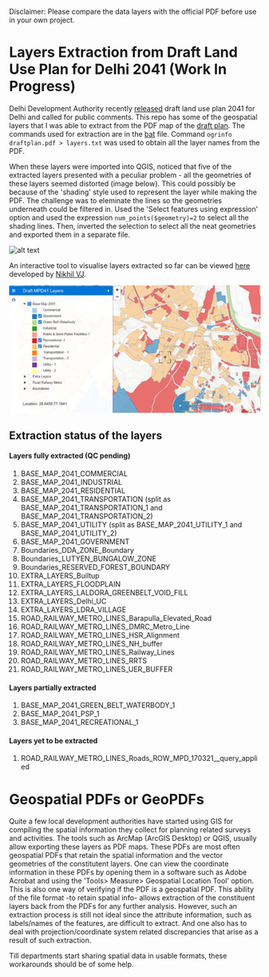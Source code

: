 Disclaimer: Please compare the data layers with the official PDF before use in your own project.

# Layers Extraction from Draft Land Use Plan for Delhi 2041 (Work In Progress)
Delhi Development Authority recently [released](https://dda.org.in/hotlinks.aspx) draft land use plan 2041 for Delhi and called for public comments. This repo has some of the geospatial layers that I was able to extract from the PDF map of the [draft plan](http://119.226.139.196/tendernotices_docs/aug2020/Draft%20Land%20Use%20Plan_public%20notice09062021.pdf). The commands used for extraction are in the [bat](https://github.com/rajesvariparasa/layers_draft_delhi_master_plan_2041/blob/main/ExtractLayers.bat) file. Command `ogrinfo draftplan.pdf > layers.txt` was used to obtain all the layer names from the PDF.

When these layers were imported into QGIS, noticed that five of the extracted layers presented with a peculiar problem - all the geometries of these layers seemed distorted (image below). This could possibly be because of the 'shading' style used to represent the layer while making the PDF. The challenge was to eleminate the lines so the geometries underneath could be filtered in. Used the 'Select features using expression' option and used the expression `num_points($geometry)=2` to select all the shading lines. Then, inverted the selection to select all the neat geometries and exported them in a separate file.

![alt text](https://github.com/rajesvariparasa/layers_draft_delhi_master_plan_2041/blob/main/DistortedLayerCorrection.png "Process Flow")

An interactive tool to visualise layers extracted so far can be viewed [here](https://draftmpd41.github.io/) developed by [Nikhil VJ](https://nikhilvj.co.in/).

![alt text](https://github.com/draftmpd41/draftmpd41.github.io/blob/main/screenshot.png "Interactive Snapshot")


## Extraction status of the layers

#### Layers fully extracted (QC pending)
1. BASE_MAP_2041_COMMERCIAL
2. BASE_MAP_2041_INDUSTRIAL
3. BASE_MAP_2041_RESIDENTIAL
4. BASE_MAP_2041_TRANSPORTATION (split as BASE_MAP_2041_TRANSPORTATION_1 and BASE_MAP_2041_TRANSPORTATION_2)
5. BASE_MAP_2041_UTILITY (split as BASE_MAP_2041_UTILITY_1 and BASE_MAP_2041_UTILITY_2)
6. BASE_MAP_2041_GOVERNMENT
7. Boundaries_DDA_ZONE_Boundary
8. Boundaries_LUTYEN_BUNGALOW_ZONE
9. Boundaries_RESERVED_FOREST_BOUNDARY
10. EXTRA_LAYERS_Builtup
11. EXTRA_LAYERS_FLOODPLAIN
12. EXTRA_LAYERS_LALDORA_GREENBELT_VOID_FILL
13. EXTRA_LAYERS_Delhi_UC
14. EXTRA_LAYERS_LDRA_VILLAGE
15. ROAD_RAILWAY_METRO_LINES_Barapulla_Elevated_Road
16. ROAD_RAILWAY_METRO_LINES_DMRC_Metro_Line
17. ROAD_RAILWAY_METRO_LINES_HSR_Alignment
18. ROAD_RAILWAY_METRO_LINES_NH_buffer
19. ROAD_RAILWAY_METRO_LINES_Railway_Lines
20. ROAD_RAILWAY_METRO_LINES_RRTS
21. ROAD_RAILWAY_METRO_LINES_UER_BUFFER

#### Layers partially extracted
1. BASE_MAP_2041_GREEN_BELT_WATERBODY_1
2. BASE_MAP_2041_PSP_1
3. BASE_MAP_2041_RECREATIONAL_1

#### Layers yet to be extracted
1. ROAD_RAILWAY_METRO_LINES_Roads_ROW_MPD_170321__query_applied

# Geospatial PDFs or GeoPDFs
Quite a few local development authorities have started using GIS for compiling the spatial information they collect for planning related surveys and activities. The tools such as ArcMap (ArcGIS Desktop) or QGIS, usually allow exporting these layers as PDF maps. These PDFs are most often geospatial PDFs that retain the spatial information and the vector geometries of the constitutent layers. One can view the coordinate information in these PDFs by opening them in a software such as Adobe Acrobat and using the 'Tools> Measure> Geospatial Location Tool' option. This is also one way of verifying if the PDF is a geospatial PDF. This ability of the file format -to retain spatial info- allows extraction of the constituent layers back from the PDFs for any further analysis. However, such an extraction process is still not ideal since the attribute information, such as labels/names of the features, are difficult to extract. And one also has to deal with projection/coordinate system related discrepancies that arise as a result of such extraction.

Till departments start sharing spatial data in usable formats, these workarounds should be of some help.
